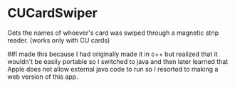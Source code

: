 # CUCardSwiper
Gets the names of whoever's card was swiped through a magnetic strip reader. (works only with CU cards)

##I made this because I had originally made it in c++ but realized that it wouldn't be easily portable so I switched to java and then later learned that Apple does not allow external java code to run so I resorted to making a web version of this app.
